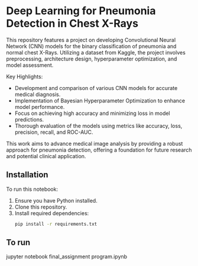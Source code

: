 # Deep Learning for Pneumonia Detection in Chest X-Rays

This repository features a project on developing Convolutional Neural Network (CNN) models for the binary classification of pneumonia and normal chest X-Rays. Utilizing a dataset from Kaggle, the project involves preprocessing, architecture design, hyperparameter optimization, and model assessment.

Key Highlights:
- Development and comparison of various CNN models for accurate medical diagnosis.
- Implementation of Bayesian Hyperparameter Optimization to enhance model performance.
- Focus on achieving high accuracy and minimizing loss in model predictions.
- Thorough evaluation of the models using metrics like accuracy, loss, precision, recall, and ROC-AUC.

This work aims to advance medical image analysis by providing a robust approach for pneumonia detection, offering a foundation for future research and potential clinical application.

## Installation
To run this notebook:
1. Ensure you have Python installed.
2. Clone this repository.
3. Install required dependencies:
   ```bash
   pip install -r requirements.txt

## To run
jupyter notebook final_assignment program.ipynb

